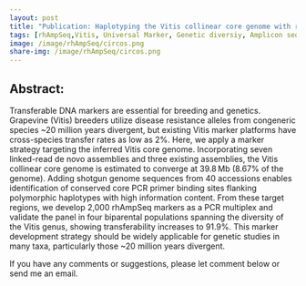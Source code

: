 ```yaml
---
layout: post
title: "Publication: Haplotyping the Vitis collinear core genome with rhAmpSeq improves marker transferability in a diverse genus"
tags: [rhAmpSeq,Vitis, Universal Marker, Genetic diversiy, Amplicon sequencing]
image: /image/rhAmpSeq/circos.png
share-img: /image/rhAmpSeq/circos.png
---
```


<h2>Abstract:</h2>
<p>Transferable DNA markers are essential for breeding and genetics. Grapevine (Vitis) breeders utilize disease resistance alleles from congeneric species ~20 million years divergent, but existing Vitis marker platforms have cross-species transfer rates as low as 2%. Here, we apply a marker strategy targeting the inferred Vitis core genome. Incorporating seven linked-read de novo assemblies and three existing assemblies, the Vitis collinear core genome is estimated to converge at 39.8 Mb (8.67% of the genome). Adding shotgun genome sequences from 40 accessions enables identification of conserved core PCR primer binding sites flanking polymorphic haplotypes with high information content. From these target regions, we develop 2,000 rhAmpSeq markers as a PCR multiplex and validate the panel in four biparental populations spanning the diversity of the Vitis genus, showing transferability increases to 91.9%. This marker development strategy should be widely applicable for genetic studies in many taxa, particularly those ~20 million years divergent.
</p>

<div id="seed">
<script src="/js/PDFObject.js"></script>
<script>PDFObject.embed("/image/rhAmpSeq/published_012120_NatureComm_rhAmpSeq_s41467-019-14280-1.pdf", "#seed");</script>
<style>
.pdfobject-container { height: 85rem; border: 1rem solid rgba(0,0,0,.1); }
</style>
</div>

If you have any comments or suggestions, please let comment below or send me an email. 

<!-- Global site tag (gtag.js) - Google Analytics -->
<script async src="https://www.googletagmanager.com/gtag/js?id=UA-123359651-1"></script>
<script>
  window.dataLayer = window.dataLayer || [];
  function gtag(){dataLayer.push(arguments);}
  gtag('js', new Date());
  gtag('config', 'UA-123359651-1');
</script>

<script async src="//pagead2.googlesyndication.com/pagead/js/adsbygoogle.js"></script>
<script>
  (adsbygoogle = window.adsbygoogle || []).push({
    google_ad_client: "ca-pub-5126027065024936",
    enable_page_level_ads: true
  });
</script>

